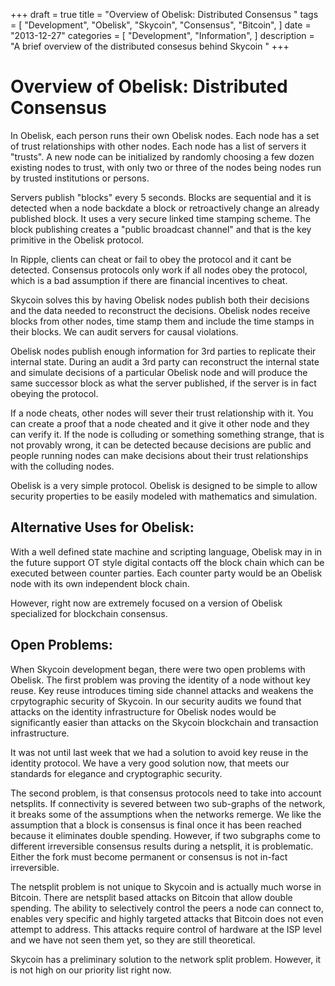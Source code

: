 +++
draft = true
title = "Overview of Obelisk: Distributed Consensus "
tags = [
    "Development",
    "Obelisk",
    "Skycoin",
    "Consensus",
    "Bitcoin",
]
date = "2013-12-27"
categories = [
    "Development",
    "Information",
]
description = "A brief overview of the distributed consesus behind Skycoin "
+++
# Overview of Obelisk: Distributed Consensus

In Obelisk, each person runs their own Obelisk nodes. Each node has a set of trust relationships with other nodes. Each node has a list of servers it "trusts". A new node can be initialized by randomly choosing a few dozen existing nodes to trust, with only two or three of the nodes being nodes run by trusted institutions or persons.

Servers publish "blocks" every 5 seconds. Blocks are sequential and it is detected when a node backdate a block or retroactively change an already published block. It uses a very secure linked time stamping scheme.  The block publishing creates a "public broadcast channel" and that is the key primitive in the Obelisk protocol.

In Ripple, clients can cheat or fail to obey the protocol and it cant be detected. Consensus protocols only work if all nodes obey the protocol, which is a bad assumption if there are financial incentives to cheat.

Skycoin solves this by having Obelisk nodes publish both their decisions and the data needed to reconstruct the decisions. Obelisk nodes receive blocks from other nodes, time stamp them and include the time stamps in their blocks. We can audit servers for causal violations.

Obelisk nodes publish enough information for 3rd parties to replicate their internal state. During an audit a 3rd party can reconstruct the internal state and simulate decisions of a particular Obelisk node and will produce the same successor block as what the server published, if the server is in fact obeying the protocol.

If a node cheats, other nodes will sever their trust relationship with it. You can create a proof that a node cheated and it give it other node and they can verify it. If the node is colluding or something something strange, that is not provably wrong, it can be detected because decisions are public and people running nodes can make decisions about their trust relationships with the colluding nodes.

Obelisk is a very simple protocol. Obelisk is designed to be simple to allow  security properties to be easily modeled with mathematics and simulation.

## Alternative Uses for Obelisk:

With a well defined state machine and scripting language, Obelisk may in in the future support OT style digital contacts off the block chain which can be executed between counter parties. Each counter party would be an Obelisk node with its own independent block chain.

However, right now are extremely focused on a version of Obelisk specialized for blockchain consensus.

## Open Problems:

When Skycoin development began, there were two open problems with Obelisk. The first problem was proving the identity of a node without key reuse. Key reuse introduces timing side channel attacks and weakens the crpytographic security of Skycoin. In our security audits we found that attacks on the identity infrastructure for Obelisk nodes would be significantly easier than attacks on the Skycoin blockchain and transaction infrastructure.

It was not until last week that we had a solution to avoid key reuse in the identity protocol. We have a very good solution now, that meets our standards for elegance and cryptographic security.

The second problem, is that consensus protocols need to take into account netsplits. If connectivity is severed between two sub-graphs of the network, it breaks some of the assumptions when the networks remerge. We like the assumption that a block is consensus is final once it has been reached because it eliminates double spending. However, if two subgraphs come to different irreversible consensus results during a netsplit, it is problematic. Either the fork must become permanent or consensus is not in-fact irreversible.

The netsplit problem is not unique to Skycoin and is actually much worse in Bitcoin. There are netsplit based attacks on Bitcoin that allow double spending. The ability to selectively control the peers a node can connect to, enables very specific and highly targeted attacks that Bitcoin does not even attempt to address. This attacks require control of hardware at the ISP level and we have not seen them yet, so they are still theoretical.

Skycoin has a preliminary solution to the network split problem.  However, it is not high on our priority list right now.




